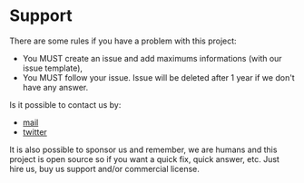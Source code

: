 # Support

There are some rules if you have a problem with this project:

- You MUST create an issue and add maximums informations (with our issue template),
- You MUST follow your issue. Issue will be deleted after 1 year if we don't have any answer.

Is it possible to contact us by:

- [mail](mailto:mono@alexandre.balmes.co)
- [twitter](https://twitter.com/pockystar)

It is also possible to sponsor us and remember, we are humans and this project is open source so
if you want a quick fix, quick answer, etc. Just hire us, buy us support and/or commercial license.
